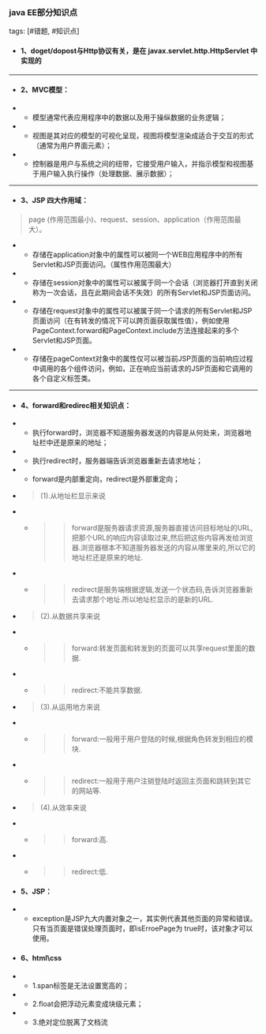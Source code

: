 ### java EE部分知识点

tags: [#错题, #知识点]

- #### 1、doget/dopost与Http协议有关，是在 javax.servlet.http.HttpServlet 中实现的

---

- #### 2、MVC模型：
- - 模型通常代表应用程序中的数据以及用于操纵数据的业务逻辑；
- - 视图是其对应的模型的可视化呈现，视图将模型渲染成适合于交互的形式（通常为用户界面元素）；
- -  控制器是用户与系统之间的纽带，它接受用户输入，并指示模型和视图基于用户输入执行操作（处理数据、展示数据）；

---

- #### 3、JSP 四大作用域： 
> page  (作用范围最小)、request、session、application（作用范围最大）。
- - 存储在application对象中的属性可以被同一个WEB应用程序中的所有Servlet和JSP页面访问。（属性作用范围最大）
- - 存储在session对象中的属性可以被属于同一个会话（浏览器打开直到关闭称为一次会话，且在此期间会话不失效）的所有Servlet和JSP页面访问。
- - 存储在request对象中的属性可以被属于同一个请求的所有Servlet和JSP页面访问（在有转发的情况下可以跨页面获取属性值），例如使用PageContext.forward和PageContext.include方法连接起来的多个Servlet和JSP页面。
- - 存储在pageContext对象中的属性仅可以被当前JSP页面的当前响应过程中调用的各个组件访问，例如，正在响应当前请求的JSP页面和它调用的各个自定义标签类。

---

- #### 4、forward和redirec相关知识点：
- - 执行forward时，浏览器不知道服务器发送的内容是从何处来，浏览器地址栏中还是原来的地址；
- - 执行redirect时，服务器端告诉浏览器重新去请求地址；
- - forward是内部重定向，redirect是外部重定向；
- >(1).从地址栏显示来说
- - >> forward是服务器请求资源,服务器直接访问目标地址的URL,把那个URL的响应内容读取过来,然后把这些内容再发给浏览器.浏览器根本不知道服务器发送的内容从哪里来的,所以它的地址栏还是原来的地址.
- - >> redirect是服务端根据逻辑,发送一个状态码,告诉浏览器重新去请求那个地址.所以地址栏显示的是新的URL.

- >(2).从数据共享来说
- - >> forward:转发页面和转发到的页面可以共享request里面的数据.
- - >> redirect:不能共享数据.

- >(3).从运用地方来说
- - >> forward:一般用于用户登陆的时候,根据角色转发到相应的模块.
- - >> redirect:一般用于用户注销登陆时返回主页面和跳转到其它的网站等.

- >(4).从效率来说
- - >> forward:高.
- - >> redirect:低.


- #### 5、JSP：

- - exception是JSP九大内置对象之一，其实例代表其他页面的异常和错误。只有当页面是错误处理页面时，即isErroePage为 true时，该对象才可以使用。 
 
- #### 6、html\css
- - 1.span标签是无法设置宽高的；
- - 2.float会把浮动元素变成块级元素；
- - 3.绝对定位脱离了文档流